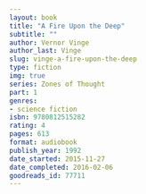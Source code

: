 ```yaml
---
layout: book
title: "A Fire Upon the Deep"
subtitle: ""
author: Vernor Vinge
author_last: Vinge
slug: vinge-a-fire-upon-the-deep
type: fiction
img: true
series: Zones of Thought
part: 1
genres:
- science fiction
isbn: 9780812515282
rating: 4
pages: 613
format: audiobook
publish_year: 1992
date_started: 2015-11-27
date_completed: 2016-02-06
goodreads_id: 77711
---
```

